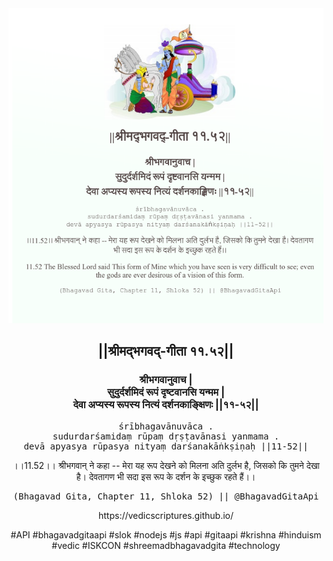 <img src="../../asset/BG_11_52.png"/>
<center><h2>||श्रीमद्‍भगवद्‍-गीता ११.५२||</h2>
<h3>श्रीभगवानुवाच |<br/>सुदुर्दर्शमिदं रूपं दृष्टवानसि यन्मम |<br/>देवा अप्यस्य रूपस्य नित्यं दर्शनकाङ्क्षिणः ||११-५२||</h3>
<pre>śrībhagavānuvāca .<br/>sudurdarśamidaṃ rūpaṃ dṛṣṭavānasi yanmama .<br/>devā apyasya rūpasya nityaṃ darśanakāṅkṣiṇaḥ ||11-52||</pre>
<p>।।11.52।। श्रीभगवान् ने कहा -- मेरा यह रूप देखने को मिलना अति दुर्लभ है, जिसको कि तुमने देखा है। देवतागण भी सदा इस रूप के दर्शन के इच्छुक रहते हैं।।</p>
<pre>(Bhagavad Gita, Chapter 11, Shloka 52) || @BhagavadGitaApi</pre><p>https://vedicscriptures.github.io/</p><p>#API #bhagavadgitaapi #slok #nodejs #js #api #gitaapi #krishna #hinduism #vedic #ISKCON #shreemadbhagavadgita #technology</p></center>